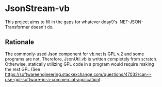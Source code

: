 # JsonStream-vb
This project aims to fill in the gaps for whatever dday9's .NET-JSON-Transformer doesn't do.

## Rationale
The commonly-used Json component for vb.net is GPL v.2 and some programs are not. Therefore, JsonUtil.vb is written completely from scratch. Otherwise, statically utilizing GPL code in a program would require making the rest GPL (See <https://softwareengineering.stackexchange.com/questions/47032/can-i-use-gpl-software-in-a-commercial-application>).
